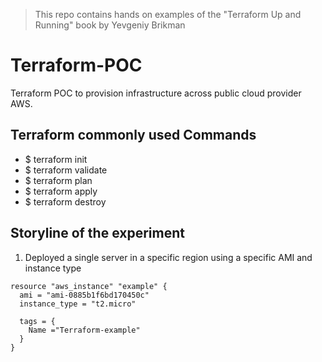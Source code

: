 > This repo contains hands on examples of the "Terraform Up and Running" book by Yevgeniy Brikman

# Terraform-POC

Terraform POC to provision infrastructure across public cloud provider AWS.


## Terraform commonly used Commands

* $ terraform init
* $ terraform validate
* $ terraform plan
* $ terraform apply
* $ terraform destroy

## Storyline of the experiment

1. Deployed a single server in a specific region using a specific AMI and instance type
```
resource "aws_instance" "example" {
  ami = "ami-0885b1f6bd170450c"
  instance_type = "t2.micro"
  
  tags = {
    Name ="Terraform-example"
  }
}
```
